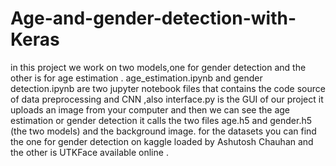 # Age-and-gender-detection-with-Keras
in this project we work on two models,one for gender detection and the other is for age estimation .
age_estimation.ipynb and gender detection.ipynb are two jupyter notebook files that contains the code source of 
data preprocessing and CNN ,also interface.py is the GUI of our project it uploads an image from your computer and then 
we can see the age estimation or gender detection 
it calls the two files age.h5 and gender.h5 (the two models) and the background image.
for the datasets you can find the one for gender detection on kaggle loaded by Ashutosh Chauhan and the other is UTKFace available online . 
